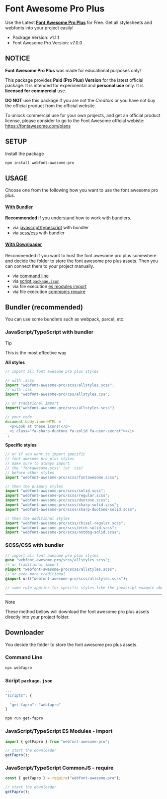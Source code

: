 # Font Awesome Pro Plus

Use the Latest [**Font Awesome Pro Plus**](https://fontawesome.com/) for Free. Get all stylesheets and webfonts into your project easily!

- Package Version: v1.1.1
- Font Awesome Pro Version: v7.0.0

## NOTICE
**Font Awesome Pro Plus** was made for educational purposes only!

This package provides **Paid (Pro Plus) Version** for the latest official package. It is intended for experimental and **personal use** only. It is **licensed for commercial** use.

**DO NOT** use this package if you are not the *Creators* or you have not buy the official product from the official website.

To unlock commercial use for your own projects, and get an official product license, please consider to go to the Font Awesome official webiste: https://fontawesome.com/plans

## SETUP

Install the package

```bash
npm install webfont-awesome-pro
```

## USAGE

Choose one from the following how you want to use the font awesome pro plus.

#### [With Bundler](#bundler-recommended)
**Recommended** if you understand how to work with bundlers.
- via [javascript/typescript](#javascripttypescript-with-bundler) with bundler
- via [scss/css](#scsscss-with-bundler) with bundler

#### [With Downloader](#downloader)
Recommended if you want to host the font awesome pro plus somewhere and decide the folder to store the font awesome pro plus assets. Then you can connect them to your project manually.
- via [command line](#command-line)
- via [script `package.json`](#script-packagejson)
- via file execution [es modules import](#javascripttypescript-es-modules---import)
- via file execution [commonjs require](#javascripttypescript-commonjs---require)

## Bundler (recommended)

You can use some bundlers such as webpack, parcel, etc.

### JavaScript/TypeScript with bundler
> [!TIP]
> This is the most effective way

**All styles**
```javascript
// import all font awesome pro plus styles

// with .scss
import "webfont-awesome-pro/scss/allstyles.scss";
// with .css
import "webfont-awesome-pro/css/allstyles.css";

// or traditional import
import("webfont-awesome-pro/scss/allstyles.scss")

// your code
document.body.innerHTML = `
  <p>Look at these icons!</p>
  <i class="fa-sharp-duotone fa-solid fa-user-secret"></i>
`;

```

**Specific styles**
```javascript
// or if you want to import specific
// font awesome pro plus styles
// make sure to always import
// the 'fontawesome.scss' (or .css)
// before other styles
import "webfont-awesome-pro/scss/fontawesome.scss";

// then the primary styles
import "webfont-awesome-pro/scss/solid.scss";
import "webfont-awesome-pro/scss/regular.scss";
import "webfont-awesome-pro/scss/duotone.scss";
import "webfont-awesome-pro/scss/sharp-solid.scss";
import "webfont-awesome-pro/scss/sharp-duotone-solid.scss";

// then the additional styles
import "webfont-awesome-pro/scss/chisel-regular.scss";
import "webfont-awesome-pro/scss/etch-solid.scss";
import "webfont-awesome-pro/scss/notdog-solid.scss";
```

### SCSS/CSS with bundler

```scss
// import all font awesome pro plus styles
@use "webfont-awesome-pro/scss/allstyles.scss";
// or traditional import
@import "webfont-awesome-pro/scss/allstyles.scss";
// or even more traditional
@import url("webfont-awesome-pro/scss/allstyles.scss");

// same rule applies for specific styles like the javasript example above
```

---

> [!NOTE]
> These method bellow will download the font awesome pro plus assets directly into your project folder.

## Downloader

You decide the folder to store the font awesome pro plus assets.

### Command Line
```bash
npx webfapro
```

### Script `package.json`
```javascript
...
"scripts": {
  ...
  "get-fapro": "webfapro"
}
```
```bash
npm run get-fapro
```

### JavaScript/TypeScript ES Modules - import
```javascript
import { getFapro } from "webfont-awesome-pro";

// start the downloader
getFapro();
```

### JavaScript/TypeScript CommonJS - require
```javascript
const { getFapro } = require("webfont-awesome-pro");

// start the downloader
getFapro();
```
